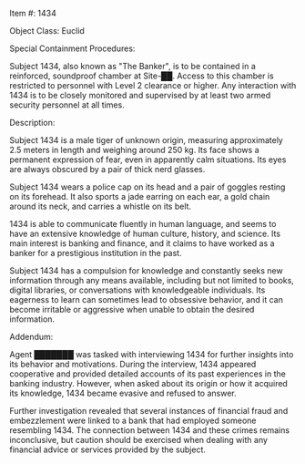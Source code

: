 Item #: 1434

Object Class: Euclid

Special Containment Procedures:

Subject 1434, also known as "The Banker", is to be contained in a reinforced, soundproof chamber at Site-██. Access to this chamber is restricted to personnel with Level 2 clearance or higher. Any interaction with 1434 is to be closely monitored and supervised by at least two armed security personnel at all times.

Description:

Subject 1434 is a male tiger of unknown origin, measuring approximately 2.5 meters in length and weighing around 250 kg. Its face shows a permanent expression of fear, even in apparently calm situations. Its eyes are always obscured by a pair of thick nerd glasses.

Subject 1434 wears a police cap on its head and a pair of goggles resting on its forehead. It also sports a jade earring on each ear, a gold chain around its neck, and carries a whistle on its belt.

1434 is able to communicate fluently in human language, and seems to have an extensive knowledge of human culture, history, and science. Its main interest is banking and finance, and it claims to have worked as a banker for a prestigious institution in the past.

Subject 1434 has a compulsion for knowledge and constantly seeks new information through any means available, including but not limited to books, digital libraries, or conversations with knowledgeable individuals. Its eagerness to learn can sometimes lead to obsessive behavior, and it can become irritable or aggressive when unable to obtain the desired information.

Addendum:

Agent ███████ was tasked with interviewing 1434 for further insights into its behavior and motivations. During the interview, 1434 appeared cooperative and provided detailed accounts of its past experiences in the banking industry. However, when asked about its origin or how it acquired its knowledge, 1434 became evasive and refused to answer.

Further investigation revealed that several instances of financial fraud and embezzlement were linked to a bank that had employed someone resembling 1434. The connection between 1434 and these crimes remains inconclusive, but caution should be exercised when dealing with any financial advice or services provided by the subject.